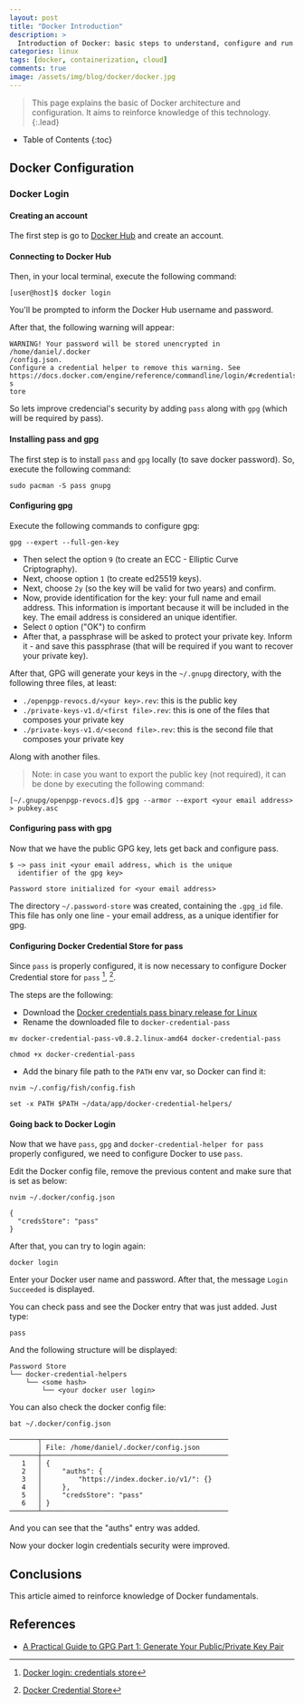 ```yaml
---
layout: post
title: "Docker Introduction"
description: >
  Introduction of Docker: basic steps to understand, configure and run Docker 
categories: linux
tags: [docker, containerization, cloud]
comments: true
image: /assets/img/blog/docker/docker.jpg
---
```

> This page explains the basic of Docker architecture and configuration. It 
aims to reinforce knowledge of this technology.
{:.lead}

- Table of Contents
{:toc}

## Docker Configuration

### Docker Login  

#### Creating an account

The first step is go to [Docker Hub](https://hub.docker.com) and create an account.

#### Connecting to Docker Hub 

Then, in your local terminal, execute the following command:

```
[user@host]$ docker login
```

You'll be prompted to inform the Docker Hub username and password.

After that, the following warning will appear:

```
WARNING! Your password will be stored unencrypted in /home/daniel/.docker
/config.json.
Configure a credential helper to remove this warning. See
https://docs.docker.com/engine/reference/commandline/login/#credentials-s
tore
```

So lets improve credencial's security by adding `pass` along with `gpg` 
(which will be required by pass).

#### Installing pass and gpg

The first step is to install `pass` and `gpg` locally (to save 
docker password). So, execute the following command:

```
sudo pacman -S pass gnupg
```

#### Configuring gpg

Execute the following commands to configure gpg:

```
gpg --expert --full-gen-key
```

- Then select the option `9` (to create an ECC - Elliptic Curve Criptography).
- Next, choose option `1` (to create ed25519 keys).
- Next, choose `2y` (so the key will be valid for two years) and confirm.
- Now, provide identification for the key: your full name and email address. 
This information is important because it will be included in the key. The 
email address is considered an unique identifier.
- Select `O` option ("OK") to confirm
- After that, a passphrase will be asked to protect your private key. Inform 
it - and save this passphrase (that will be required if you want to recover
your private key).

After that, GPG will generate your keys in the `~/.gnupg` directory, with 
the following three files, at least:

- `./openpgp-revocs.d/<your key>.rev`: this is the public key
- `./private-keys-v1.d/<first file>.rev`: this is one of the files that 
composes your private key
- `./private-keys-v1.d/<second file>.rev`: this is the second file that 
composes your private key

Along with another files.

> Note: in case you want to export the public key (not required), it can be 
done by executing  the following command:

`[~/.gnupg/openpgp-revocs.d]$ gpg --armor --export <your email address> > pubkey.asc`

#### Configuring pass with gpg

Now that we have the public GPG key, lets get back and configure pass.

```
$ ~> pass init <your email address, which is the unique 
  identifier of the gpg key>

Password store initialized for <your email address>
```

The directory `~/.password-store` was created, containing the 
`.gpg_id` file. This file has only one line - your email address, as a 
unique identifier for gpg.

#### Configuring Docker Credential Store for pass

Since `pass` is properly configured, it is now necessary to configure 
Docker Credential store for `pass` [^1], [^2].

The steps are the following:

- Download the [Docker credentials pass binary release for Linux](https://github.com/docker/docker-credential-helpers/releases)
- Rename the downloaded file to `docker-credential-pass`

```
mv docker-credential-pass-v0.8.2.linux-amd64 docker-credential-pass

chmod +x docker-credential-pass
```

- Add the binary file path to the `PATH` env var, so Docker can 
find it:

```
nvim ~/.config/fish/config.fish

set -x PATH $PATH ~/data/app/docker-credential-helpers/
```

#### Going back to Docker Login

Now that we have `pass`, `gpg` and `docker-credential-helper for pass` 
properly configured, we need to configure Docker to use `pass`.

Edit the Docker config file, remove the previous content and make sure that 
is set as below:

```
nvim ~/.docker/config.json

{
  "credsStore": "pass"
}
```
After that, you can try to login again:

```
docker login
```

Enter your Docker user name and password.
After that, the message `Login Succeeded` is displayed.

You can check pass and see the Docker entry that was just added. 
Just type:

```
pass
```

And the following structure will be displayed:

```
Password Store
└── docker-credential-helpers
    └── <some hash>
        └── <your docker user login>
```

You can also check the docker config file:

```
bat ~/.docker/config.json

───────┬──────────────────────────────────────────────
       │ File: /home/daniel/.docker/config.json
───────┼──────────────────────────────────────────────
   1   │ {
   2   │     "auths": {
   3   │         "https://index.docker.io/v1/": {}
   4   │     },
   5   │     "credsStore": "pass"
   6   │ }
───────┴──────────────────────────────────────────────

```

And you can see that the "auths" entry was added.

Now your docker login credentials security were improved.


## Conclusions

This article aimed to reinforce knowledge of Docker fundamentals. 

## References

- [A Practical Guide to GPG Part 1: Generate Your Public/Private Key Pair](https://www.linuxbabe.com/security/a-practical-guide-to-gpg-part-1-generate-your-keypair)

[^1]: [Docker login: credentials store](https://docs.docker.com/reference/cli/docker/login/#credentials-store)
[^2]: [Docker Credential Store](https://github.com/docker/docker-credential-helpers/releases)
